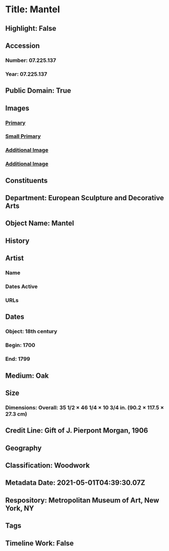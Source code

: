# Title: Mantel
## Highlight: False
## Accession
### Number: 07.225.137
### Year: 07.225.137
## Public Domain: True
## Images
### [Primary](https://images.metmuseum.org/CRDImages/es/original/82710.jpg)
### [Small Primary](https://images.metmuseum.org/CRDImages/es/web-large/82710.jpg)
### [Additional Image](https://images.metmuseum.org/CRDImages/es/original/4988.jpg)
### [Additional Image](https://images.metmuseum.org/CRDImages/es/original/4283.jpg)
## Constituents
## Department: European Sculpture and Decorative Arts
## Object Name: Mantel
## History
## Artist
### Name
### Dates Active
### URLs
## Dates
### Object: 18th century
### Begin: 1700
### End: 1799
## Medium: Oak
## Size
### Dimensions: Overall: 35 1/2 × 46 1/4 × 10 3/4 in. (90.2 × 117.5 × 27.3 cm)
## Credit Line: Gift of J. Pierpont Morgan, 1906
## Geography
## Classification: Woodwork
## Metadata Date: 2021-05-01T04:39:30.07Z
## Respository: Metropolitan Museum of Art, New York, NY
## Tags
## Timeline Work: False
